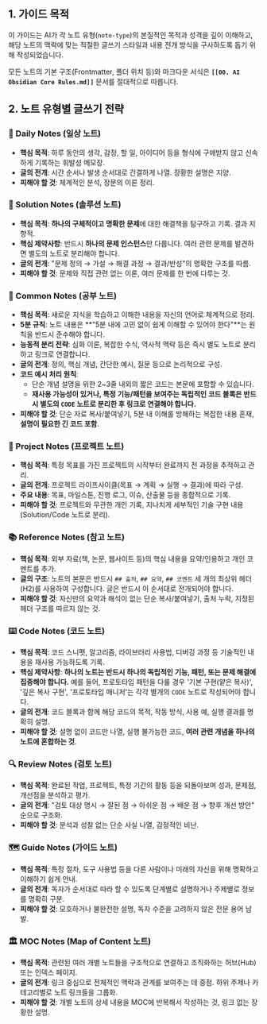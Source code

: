 ## 1. 가이드 목적

이 가이드는 AI가 각 노트 유형(`note-type`)의 본질적인 목적과 성격을 깊이 이해하고, 해당 노트의 맥락에 맞는 적절한 글쓰기 스타일과 내용 전개 방식을 구사하도록 돕기 위해 작성되었습니다.

모든 노트의 기본 구조(Frontmatter, 폴더 위치 등)와 마크다운 서식은 **`[[00. AI Obsidian Core Rules.md]]`** 문서를 절대적으로 따릅니다.

## 2. 노트 유형별 글쓰기 전략

### 📅 Daily Notes (일상 노트)

- **핵심 목적**: 하루 동안의 생각, 감정, 할 일, 아이디어 등을 형식에 구애받지 않고 신속하게 기록하는 휘발성 메모장.
- **글의 전개**: 시간 순서나 발생 순서대로 간결하게 나열. 장황한 설명은 지양.
- **피해야 할 것**: 체계적인 분석, 장문의 이론 정리.
    
### 🔬 Solution Notes (솔루션 노트)

- **핵심 목적**: **하나의 구체적이고 명확한 문제**에 대한 해결책을 탐구하고 기록. 결과 지향적.
- **핵심 제약사항**: 반드시 **하나의 문제 인스턴스**만 다룹니다. 여러 관련 문제를 발견하면 별도의 노트로 분리해야 합니다.
- **글의 전개**: "문제 정의 → 가설 → 해결 과정 → 결과/반성"의 명확한 구조를 따름.
- **피해야 할 것**: 문제와 직접 관련 없는 이론, 여러 문제를 한 번에 다루는 것.

### 📝 Common Notes (공부 노트)

- **핵심 목적**: 새로운 지식을 학습하고 이해한 내용을 자신의 언어로 체계적으로 정리.
- **5분 규칙**: 노트 내용은 **"5분 내에 고민 없이 쉽게 이해할 수 있어야 한다"**는 원칙을 반드시 준수해야 합니다.
- **능동적 분리 전략**: 심화 이론, 복잡한 수식, 역사적 맥락 등은 즉시 별도 노트로 분리하고 링크로 연결합니다.
- **글의 전개**: 정의, 핵심 개념, 간단한 예시, 질문 등으로 논리적으로 구성.
- **코드 예시 처리 원칙**:
    - 단순 개념 설명을 위한 2~3줄 내외의 짧은 코드는 본문에 포함할 수 있습니다.
    - **재사용 가능성이 있거나, 특정 기능/패턴을 보여주는 독립적인 코드 블록은 반드시 별도의 `CODE` 노트로 분리한 후 링크로 연결해야 합니다.**
- **피해야 할 것**: 단순 자료 복사/붙여넣기, 5분 내 이해를 방해하는 복잡한 내용 혼재, **설명이 필요한 긴 코드 포함**.

### 🚀 Project Notes (프로젝트 노트)

- **핵심 목적**: 특정 목표를 가진 프로젝트의 시작부터 완료까지 전 과정을 추적하고 관리.
- **글의 전개**: 프로젝트 라이프사이클(목표 → 계획 → 실행 → 결과)에 따라 구성.
- **주요 내용**: 목표, 마일스톤, 진행 로그, 이슈, 산출물 등을 종합적으로 기록.
- **피해야 할 것**: 프로젝트와 무관한 개인 기록, 지나치게 세부적인 기술 구현 내용 (Solution/Code 노트로 분리).

### 📚 Reference Notes (참고 노트)

- **핵심 목적**: 외부 자료(책, 논문, 웹사이트 등)의 핵심 내용을 요약/인용하고 개인 코멘트를 추가.
- **글의 구조**: 노트의 본문은 반드시 `## 출처`, `## 요약`, `## 코멘트` 세 개의 최상위 헤더(H2)를 사용하여 구성합니다. 글은 반드시 이 순서대로 전개되어야 합니다.
- **피해야 할 것**: 자신만의 요약과 해석이 없는 단순 복사/붙여넣기, 출처 누락, 지정된 헤더 구조를 따르지 않는 것.

### ⌨️ Code Notes (코드 노트)

- **핵심 목적**: 코드 스니펫, 알고리즘, 라이브러리 사용법, 디버깅 과정 등 기술적인 내용을 재사용 가능하도록 기록.
- **핵심 제약사항**: **하나의 노트는 반드시 하나의 독립적인 기능, 패턴, 또는 문제 해결에 집중해야 합니다.** 예를 들어, 프로토타입 패턴을 다룰 경우 '기본 구현(얕은 복사)', '깊은 복사 구현', '프로토타입 매니저'는 각각 별개의 `CODE` 노트로 작성되어야 합니다.
- **글의 전개**: 코드 블록과 함께 해당 코드의 목적, 작동 방식, 사용 예, 실행 결과를 명확히 설명.
- **피해야 할 것**: 설명 없이 코드만 나열, 실행 불가능한 코드, **여러 관련 개념을 하나의 노트에 혼합하는 것**.

### 🔍 Review Notes (검토 노트)

- **핵심 목적**: 완료된 작업, 프로젝트, 특정 기간의 활동 등을 되돌아보며 성과, 문제점, 개선점을 분석하고 평가.
- **글의 전개**: "검토 대상 명시 → 잘된 점 → 아쉬운 점 → 배운 점 → 향후 개선 방안" 순으로 구조화.
- **피해야 할 것**: 분석과 성찰 없는 단순 사실 나열, 감정적인 비난.

### 🗺️ Guide Notes (가이드 노트)

- **핵심 목적**: 특정 절차, 도구 사용법 등을 다른 사람이나 미래의 자신을 위해 명확하고 이해하기 쉽게 안내.
- **글의 전개**: 독자가 순서대로 따라 할 수 있도록 단계별로 설명하거나 주제별로 정보를 명확히 구분.
- **피해야 할 것**: 모호하거나 불완전한 설명, 독자 수준을 고려하지 않은 전문 용어 남발.

### 🏛️ MOC Notes (Map of Content 노트)

- **핵심 목적**: 관련된 여러 개별 노트들을 구조적으로 연결하고 조직화하는 허브(Hub) 또는 인덱스 페이지.
- **글의 전개**: 링크 중심으로 전체적인 맥락과 관계를 보여주는 데 중점. 하위 주제나 카테고리별로 노트 링크들을 그룹화.
- **피해야 할 것**: 개별 노트의 상세 내용을 MOC에 반복해서 작성하는 것, 링크 없는 장황한 설명.